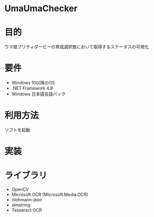 # UmaUmaChecker  
# 目的
ウマ娘プリティダービーの育成選択肢において取得するステータスの可視化

# 要件
- Windows 10以降のOS
- .NET Framework 4.8
- Windows 日本語言語パック

# 利用方法
ソフトを起動

# 実装

# ライブラリ
- OpenCV
- Microsoft OCR (Microsoft.Media.OCR)
- nlohmann-json
- simstring
- Tesseract OCR